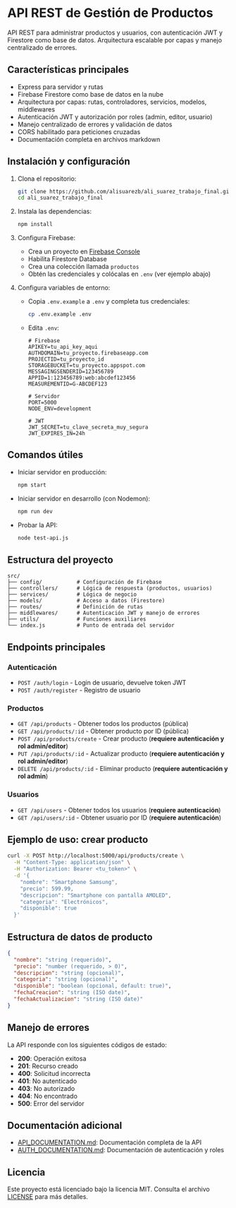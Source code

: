 
# API REST de Gestión de Productos

API REST para administrar productos y usuarios, con autenticación JWT y Firestore como base de datos. Arquitectura escalable por capas y manejo centralizado de errores.

## Características principales

- Express para servidor y rutas
- Firebase Firestore como base de datos en la nube
- Arquitectura por capas: rutas, controladores, servicios, modelos, middlewares
- Autenticación JWT y autorización por roles (admin, editor, usuario)
- Manejo centralizado de errores y validación de datos
- CORS habilitado para peticiones cruzadas
- Documentación completa en archivos markdown

## Instalación y configuración

1. Clona el repositorio:
   ```bash
   git clone https://github.com/alisuarezb/ali_suarez_trabajo_final.git
   cd ali_suarez_trabajo_final
   ```

2. Instala las dependencias:
   ```bash
   npm install
   ```

3. Configura Firebase:
   - Crea un proyecto en [Firebase Console](https://console.firebase.google.com/)
   - Habilita Firestore Database
   - Crea una colección llamada `productos`
   - Obtén las credenciales y colócalas en `.env` (ver ejemplo abajo)

4. Configura variables de entorno:
   - Copia `.env.example` a `.env` y completa tus credenciales:
     ```bash
     cp .env.example .env
     ```
   - Edita `.env`:
     ```env
     # Firebase
     APIKEY=tu_api_key_aqui
     AUTHDOMAIN=tu_proyecto.firebaseapp.com
     PROJECTID=tu_proyecto_id
     STORAGEBUCKET=tu_proyecto.appspot.com
     MESSAGINGSENDERID=123456789
     APPID=1:123456789:web:abcdef123456
     MEASUREMENTID=G-ABCDEF123

     # Servidor
     PORT=5000
     NODE_ENV=development

     # JWT
     JWT_SECRET=tu_clave_secreta_muy_segura
     JWT_EXPIRES_IN=24h
     ```

## Comandos útiles

- Iniciar servidor en producción:
  ```bash
  npm start
  ```
- Iniciar servidor en desarrollo (con Nodemon):
  ```bash
  npm run dev
  ```
- Probar la API:
  ```bash
  node test-api.js
  ```

## Estructura del proyecto

```plaintext
src/
├── config/           # Configuración de Firebase
├── controllers/      # Lógica de respuesta (productos, usuarios)
├── services/         # Lógica de negocio
├── models/           # Acceso a datos (Firestore)
├── routes/           # Definición de rutas
├── middlewares/      # Autenticación JWT y manejo de errores
├── utils/            # Funciones auxiliares
└── index.js          # Punto de entrada del servidor
```

## Endpoints principales

### Autenticación
- `POST /auth/login` - Login de usuario, devuelve token JWT
- `POST /auth/register` - Registro de usuario

### Productos
- `GET /api/products` - Obtener todos los productos (pública)
- `GET /api/products/:id` - Obtener producto por ID (pública)
- `POST /api/products/create` - Crear producto (**requiere autenticación y rol admin/editor**)
- `PUT /api/products/:id` - Actualizar producto (**requiere autenticación y rol admin/editor**)
- `DELETE /api/products/:id` - Eliminar producto (**requiere autenticación y rol admin**)

### Usuarios
- `GET /api/users` - Obtener todos los usuarios (**requiere autenticación**)
- `GET /api/users/:id` - Obtener usuario por ID (**requiere autenticación**)

## Ejemplo de uso: crear producto

```bash
curl -X POST http://localhost:5000/api/products/create \
  -H "Content-Type: application/json" \
  -H "Authorization: Bearer <tu_token>" \
  -d '{
    "nombre": "Smartphone Samsung",
    "precio": 599.99,
    "descripcion": "Smartphone con pantalla AMOLED",
    "categoria": "Electrónicos",
    "disponible": true
  }'
```

## Estructura de datos de producto

```json
{
  "nombre": "string (requerido)",
  "precio": "number (requerido, > 0)",
  "descripcion": "string (opcional)",
  "categoria": "string (opcional)",
  "disponible": "boolean (opcional, default: true)",
  "fechaCreacion": "string (ISO date)",
  "fechaActualizacion": "string (ISO date)"
}
```

## Manejo de errores

La API responde con los siguientes códigos de estado:
- **200**: Operación exitosa
- **201**: Recurso creado
- **400**: Solicitud incorrecta
- **401**: No autenticado
- **403**: No autorizado
- **404**: No encontrado
- **500**: Error del servidor

## Documentación adicional

- [API_DOCUMENTATION.md](./API_DOCUMENTATION.md): Documentación completa de la API
- [AUTH_DOCUMENTATION.md](./AUTH_DOCUMENTATION.md): Documentación de autenticación y roles

## Licencia

Este proyecto está licenciado bajo la licencia MIT. Consulta el archivo [LICENSE](./LICENSE) para más detalles.
